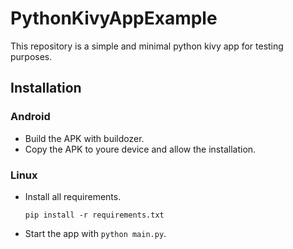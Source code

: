 # PythonKivyAppExample

This repository is a simple and minimal python kivy app for testing purposes.


## Installation

### Android
- Build the APK with buildozer.
- Copy the APK to youre device and allow the installation.


### Linux
- Install all requirements.
  ```
  pip install -r requirements.txt
  ```
- Start the app with `python main.py`.
